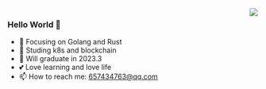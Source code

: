 

<img align="right" src="https://github-readme-stats.vercel.app/api?username=LwwL-123&hide=contribs" />


### Hello World 👋

- 🔨 Focusing on Golang and Rust
- 🔭 Studing k8s and blockchain
- 🎒 Will graduate in 2023.3
- 💕 Love learning and love life
- 📫 How to reach me: 657434763@qq.com
